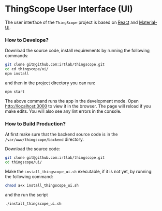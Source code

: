 # ThingScope User Interface (UI)

The user interface of the `ThingScope` project is based on [React](https://reactjs.org/) and [Material-UI](https://material-ui.com/).

### How to Develope?

Download the source code, install requirements by running the following commands:
```bash
git clone git@github.com:irtlab/thingscope.git
cd cd thingscope/ui/
npm install
```

and then in the project directory you can run:
```bash
npm start
```

The above command runs the app in the development mode. Open [http://localhost:3000](http://localhost:3000) to view it in the browser.
The page will reload if you make edits. You will also see any lint errors in the console.


### How to Build Production?
At first make sure that the backend source code is in the `/var/www/thingscope/backend` directory.

Download the source code:
```bash
git clone git@github.com:irtlab/thingscope.git
cd thingscope/ui/
```

Make the `install_thingscope_ui.sh` executable, if it is not yet, by running the following command:
```bash
chmod a+x install_thingscope_ui.sh 
```

and the run the script
```
./install_thingscope_ui.sh 
```
